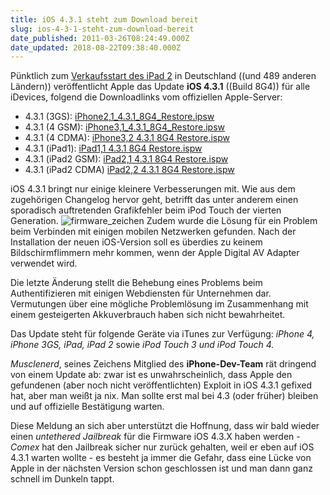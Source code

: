 ```yaml
---
title: iOS 4.3.1 steht zum Download bereit
slug: ios-4-3-1-steht-zum-download-bereit
date_published: 2011-03-26T08:24:49.000Z
date_updated: 2018-08-22T09:38:40.000Z
---
```


Pünktlich zum [Verkaufsstart des iPad 2](__GHOST_URL__/das-ipad-2-ist-bestellbar/) in Deutschland ((und 489 anderen Ländern)) veröffentlicht Apple das Update **iOS 4.3.1** ((Build 8G4)) für alle iDevices, folgend die Downloadlinks vom offiziellen Apple-Server:

- 4.3.1 (3GS): [iPhone2,1_4.3.1_8G4_Restore.ipsw](http://appldnld.apple.com/iPhone4/041-0549.20110325.ZxP8u/iPhone2,1_4.3.1_8G4_Restore.ipsw)
- 4.3.1 (4 GSM): [iPhone3,1_4.3.1_8G4_Restore.ipsw](http://appldnld.apple.com/iPhone4/041-0551.20110325.Aw2Dr/iPhone3,1_4.3.1_8G4_Restore.ipsw)
- 4.3.1 (4 CDMA): [iPhone3,2 4.3.1 8G4 Restore.ispw](http://www.felixbruns.de/iPod/firmware/)
- 4.3.1 (iPad1): [iPad1,1 4.3.1 8G4 Restore.ispw](http://www.felixbruns.de/iPod/firmware/)
- 4.3.1 (iPad2 GSM): [iPad2,1 4.3.1 8G4 Restore.ispw](http://www.felixbruns.de/iPod/firmware/)
- 4.3.1 (iPad2 CDMA) [iPad2,2 4.3.1 8G4 Restore.ispw](http://www.felixbruns.de/iPod/firmware/)

iOS 4.3.1 bringt nur einige kleinere Verbesserungen mit. Wie aus dem zugehörigen Changelog hervor geht, betrifft das unter anderem einen sporadisch auftretenden Grafikfehler beim iPod Touch der vierten Generation.
![firmware_zeichen](//picdump.thafaker.de/2011/03/firmware_zeichen1.jpg)
Zudem wurde die Lösung für ein Problem beim Verbinden mit einigen mobilen Netzwerken gefunden. Nach der Installation der neuen iOS-Version soll es überdies zu keinem Bildschirmflimmern mehr kommen, wenn der Apple Digital AV Adapter verwendet wird.

Die letzte Änderung stellt die Behebung eines Problems beim Authentifizieren mit einigen Webdiensten für Unternehmen dar. Vermutungen über eine mögliche Problemlösung im Zusammenhang mit einem gesteigerten Akkuverbrauch haben sich nicht bewahrheitet.

Das Update steht für folgende Geräte via iTunes zur Verfügung: *iPhone 4,  iPhone 3GS, iPad, iPad 2* sowie *iPod Touch 3 *und* iPod Touch 4.*

*Musclenerd*, seines Zeichens Mitglied des **iPhone-Dev-Team** rät dringend von einem Update ab: zwar ist es unwahrscheinlich, dass Apple den gefundenen (aber noch nicht veröffentlichten) Exploit in iOS 4.3.1 gefixed hat, aber man weißt ja nix. Man sollte erst mal bei 4.3 (oder früher) bleiben und auf offizielle Bestätigung warten.

Diese Meldung an sich aber unterstützt die Hoffnung, dass wir bald wieder einen *untethered Jailbreak* für die Firmware iOS 4.3.X haben werden - *Comex* hat den Jailbreak sicher nur zurück gehalten, weil er eben auf iOS 4.3.1 warten wollte - es besteht ja immer die Gefahr, dass eine Lücke von Apple in der nächsten Version schon geschlossen ist und man dann ganz schnell im Dunkeln tappt.
